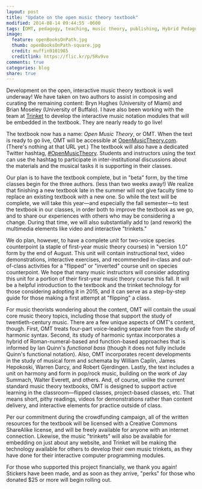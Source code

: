 ```yaml
---
layout: post
title: "Update on the open music theory textbook"
modified: 2014-08-14 09:44:55 -0600
tags: [OMT, pedagogy, teaching, music theory, publishing, Hybrid Pedagogy]
image:
  feature: openBooksOnPath.jpg
  thumb: openBooksOnPath-square.jpg
  credit: muffin9101985
  creditlink: https://flic.kr/p/5Rv9vo
comments: true
categories: blog
share: true
---
```


Development on the open, interactive music theory textbook is well underway! We have taken on two authors to assist in composing and curating the remaining content: Bryn Hughes (University of Miami) and Brian Moseley (University of Buffalo). I have also been working with the team at [Trinket](http://www.trinket.io) to develop the interactive music notation modules that will be embedded in the textbook. They are nearly ready to go live!

The textbook now has a name: *Open Music Theory*, or OMT. When the text is ready to go live, OMT will be accessible at [OpenMusicTheory.com](http://www.openmusictheory.com). (There's nothing at that URL yet.) The textbook will also have a dedicated Twitter hashtag, [#OpenMusicTheory](https://twitter.com/search?f=realtime&q=%23OpenMusicTheory). Students and instructors using the text can use the hashtag to participate in inter-institutional discussions about the materials and the musical tasks it is supporting in their classes. 

Our plan is to have the textbook complete, but in "beta" form, by the time classes begin for the three authors. (less than two weeks away!) We realize that finishing a new textbook late in the summer will not give faculty time to replace an existing textbook with a new one. So while the text will be complete, we will take this year—and especially the fall semester—to test the textbook in our classes, in order both to improve the textbook as we go, and to share our experiences with others who may be considering a change. During that time, we will also substantially add to (and rework) the multimedia elements like video and interactive "trinkets."

We do plan, however, to have a complete unit for two-voice species counterpoint (a staple of first-year music theory courses) in "version 1.0" form by the end of August. This unit will contain instructional text, video demonstrations, interactive exercises, and recommended in-class and out-of-class activities for a "flipped" or "inverted" course unit on species counterpoint. We hope that many music instructors will consider adopting this unit for a portion of their first-year music theory course this fall. It will be a helpful introduction to the textbook and the trinket technology for those considering adopting it in 2015, and it can serve as a step-by-step guide for those making a first attempt at "flipping" a class. 

For music theorists wondering about the content, OMT will contain the usual core music theory topics, including those that support the study of twentieth-century music. There are a few unique aspects of OMT's content, though. First, OMT treats four-part voice-leading separate from the study of harmonic syntax. Second, its study of harmonic syntax incorporates a hybrid of Roman-numeral-based and function-based approaches that is informed by Ian Quinn's *functional bass* (though it does not fully include Quinn's functional notation). Also, OMT incorporates recent developments in the study of musical form and schemata by William Caplin, James Hepokoski, Warren Darcy, and Robert Gjerdingen. Lastly, the text includes a unit on harmony and form in pop/rock music, building on the work of Jay Summach, Walter Everett, and others. And, of course, unlike the current standard music theory textbooks, OMT is designed to support active learning in the classroom—flipped classes, project-based classes, etc. That means short, pithy readings, videos for demonstrations rather than content delivery, and interactive elements for practice outside of class.

Per our commitment during the crowdfunding campaign, all of the written resources for the textbook will be licensed with a Creative Commons ShareAlike license, and will be freely available for anyone with an internet connection. Likewise, the music "trinkets" will also be available for embedding on just about any website, and Trinket will be making the technology available for others to develop their own music trinkets, as they have done for their interactive computer programming modules.

For those who supported this project financially, we thank you again! Stickers have been made, and as soon as they arrive, "perks" for those who donated $25 or more will begin rolling out.